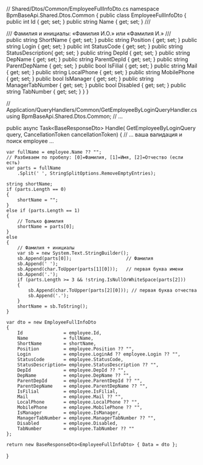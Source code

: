// Shared/Dtos/Common/EmployeeFullInfoDto.cs
namespace BpmBaseApi.Shared.Dtos.Common
{
    public class EmployeeFullInfoDto
    {
        public int    Id               { get; set; }
        public string Name             { get; set; }
        /// <summary>
        /// Фамилия и инициалы: «Фамилия И.О.» или «Фамилия И.»
        /// </summary>
        public string ShortName        { get; set; }
        public string Position         { get; set; }
        public string Login            { get; set; }
        public int    StatusCode       { get; set; }
        public string StatusDescription{ get; set; }
        public string DepId            { get; set; }
        public string DepName          { get; set; }
        public string ParentDepId      { get; set; }
        public string ParentDepName    { get; set; }
        public bool   IsFilial         { get; set; }
        public string Mail             { get; set; }
        public string LocalPhone       { get; set; }
        public string MobilePhone      { get; set; }
        public bool   IsManager        { get; set; }
        public string ManagerTabNumber { get; set; }
        public bool   Disabled         { get; set; }
        public string TabNumber        { get; set; }
    }
}

// Application/QueryHandlers/Common/GetEmployeeByLoginQueryHandler.cs
using BpmBaseApi.Shared.Dtos.Common;
// ...

public async Task<BaseResponseDto<EmployeeFullInfoDto>> Handle(
    GetEmployeeByLoginQuery query,
    CancellationToken cancellationToken)
{
    // ... ваша валидация и поиск employee ...

    var fullName = employee.Name ?? "";
    // Разбиваем по пробелу: [0]=Фамилия, [1]=Имя, [2]=Отчество (если есть)
    var parts = fullName
        .Split(' ', StringSplitOptions.RemoveEmptyEntries);

    string shortName;
    if (parts.Length == 0)
    {
        shortName = "";
    }
    else if (parts.Length == 1)
    {
        // Только фамилия
        shortName = parts[0];
    }
    else
    {
        // Фамилия + инициалы
        var sb = new System.Text.StringBuilder();
        sb.Append(parts[0]);                    // Фамилия
        sb.Append(' ');
        sb.Append(char.ToUpper(parts[1][0]));   // первая буква имени
        sb.Append('.');
        if (parts.Length >= 3 && !string.IsNullOrWhiteSpace(parts[2]))
        {
            sb.Append(char.ToUpper(parts[2][0])); // первая буква отчества
            sb.Append('.');
        }
        shortName = sb.ToString();
    }

    var dto = new EmployeeFullInfoDto
    {
        Id               = employee.Id,
        Name             = fullName,
        ShortName        = shortName,
        Position         = employee.Position ?? "",
        Login            = employee.LoginAd ?? employee.Login ?? "",
        StatusCode       = employee.StatusCode,
        StatusDescription= employee.StatusDescription ?? "",
        DepId            = employee.DepId ?? "",
        DepName          = employee.DepName ?? "",
        ParentDepId      = employee.ParentDepId ?? "",
        ParentDepName    = employee.ParentDepName ?? "",
        IsFilial         = employee.IsFilial,
        Mail             = employee.Mail ?? "",
        LocalPhone       = employee.LocalPhone ?? "",
        MobilePhone      = employee.MobilePhone ?? "",
        IsManager        = employee.IsManager,
        ManagerTabNumber = employee.ManagerTabNumber ?? "",
        Disabled         = employee.Disabled,
        TabNumber        = employee.TabNumber ?? ""
    };

    return new BaseResponseDto<EmployeeFullInfoDto> { Data = dto };
}
